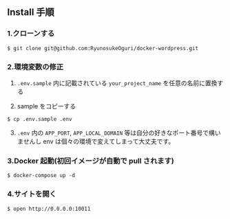 ## Install 手順

### 1.クローンする

```
$ git clone git@github.com:RyunosukeOguri/docker-wordpress.git
```

### 2.環境変数の修正

1. `.env.sample` 内に記載されている `your_project_name` を任意の名前に置換する

2. sample をコピーする

```
$ cp .env.sample .env
```

3. `.env` 内の `APP_PORT`, `APP_LOCAL_DOMAIN` 等は自分の好きなポート番号で構いませんし env は個々の環境で変えてしまって大丈夫です。

### 3.Docker 起動(初回イメージが自動で pull されます)

```
$ docker-compose up -d
```

### 4.サイトを開く

```
$ open http://0.0.0.0:10011
```
